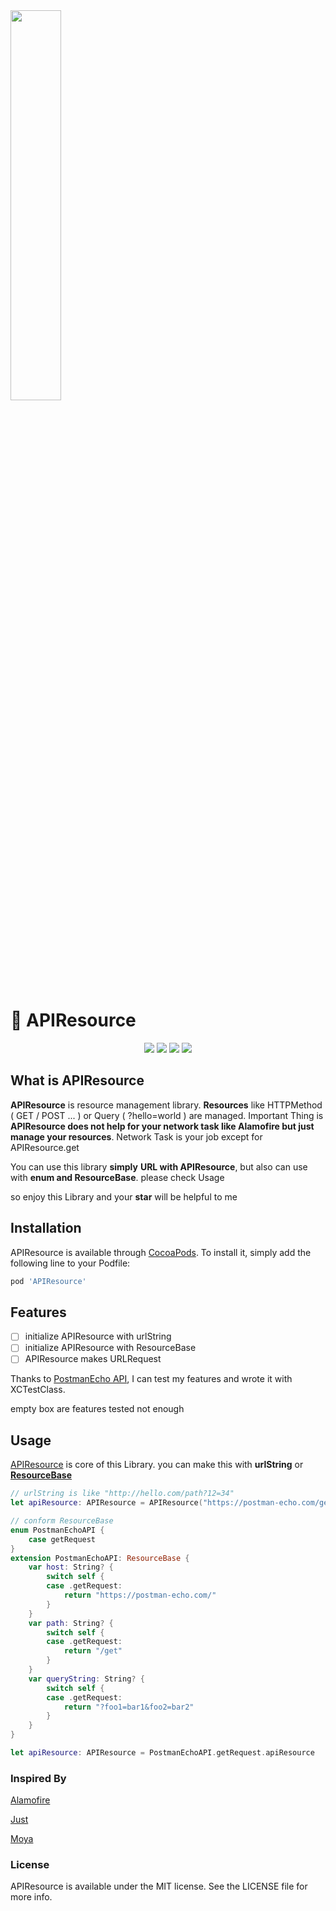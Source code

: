 <img src="https://github.com/onemoonStudio/APIResource/blob/master/images/palette.png" width="40%" style="margin: 0 auto">

# :rainbow: APIResource

<div style="text-align: center">
  <img src="https://img.shields.io/cocoapods/v/APIResource.svg?style=flat">
  <img src="https://img.shields.io/cocoapods/l/APIResource.svg?style=flat&color=blueviolet">
  <img src="https://img.shields.io/cocoapods/p/APIResource.svg?style=flat&color=yellow">
  <img src="https://img.shields.io/badge/author-onemoon-red.svg">
</div>

## What is APIResource

**APIResource** is resource management library. **Resources** like HTTPMethod ( GET / POST ... ) or Query ( ?hello=world ) are managed. Important Thing is **APIResource does not help for your network task like Alamofire but just manage your resources**. Network Task is your job except for APIResource.get

You can use this library **simply** **URL with APIResource**, but also can use with **enum and ResourceBase**. please check Usage

so enjoy this Library and your **star** will be helpful to me



## Installation

APIResource is available through [CocoaPods](https://cocoapods.org). To install
it, simply add the following line to your Podfile:

```ruby
pod 'APIResource'
```



## Features

- [ ] initialize APIResource with urlString
- [ ] initialize APIResource with ResourceBase
- [ ] APIResource makes URLRequest 

Thanks to [PostmanEcho API](https://docs.postman-echo.com/?version=latest), I can test my features and wrote it with XCTestClass.

empty box are features tested not enough



## Usage

[APIResource](https://github.com/onemoonStudio/APIResource/blob/master/APIResource/Source/APIResource.swift) is core of this Library. you can make this with **urlString** or [**ResourceBase**]()


```swift
// urlString is like "http://hello.com/path?12=34"
let apiResource: APIResource = APIResource("https://postman-echo.com/get?foo1=bar1&foo2=bar2")
```

```swift
// conform ResourceBase 
enum PostmanEchoAPI {
    case getRequest
}
extension PostmanEchoAPI: ResourceBase {
    var host: String? {
        switch self {
        case .getRequest:
            return "https://postman-echo.com/"
        }
    }
    var path: String? {
        switch self {
        case .getRequest:
            return "/get"
        }
    }
    var queryString: String? {
        switch self {
        case .getRequest:
            return "?foo1=bar1&foo2=bar2"
        }
    }
}

let apiResource: APIResource = PostmanEchoAPI.getRequest.apiResource

```



### Inspired By

[Alamofire](https://github.com/Alamofire/Alamofire)

[Just](https://github.com/dduan/Just)

[Moya](https://github.com/Moya/Moya)



### License

APIResource is available under the MIT license. See the LICENSE file for more info.
